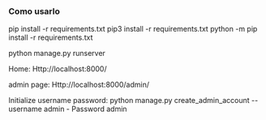 
### Como usarlo


pip install -r requirements.txt
pip3 install -r requirements.txt
python -m pip install -r requirements.txt


python manage.py runserver


Home:
Http://localhost:8000/

admin  page:
Http://localhost:8000/admin/



Initialize username password:
python manage.py create_admin_account --username admin - Password admin
